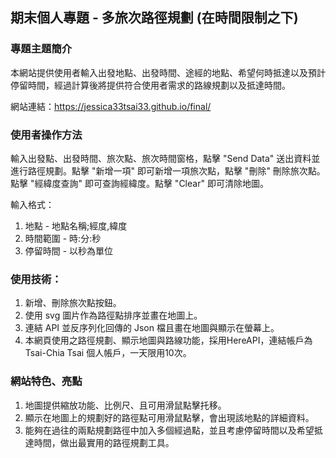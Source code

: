## 期末個人專題 - 多旅次路徑規劃 (在時間限制之下)

### 專題主題簡介
本網站提供使用者輸入出發地點、出發時間、途經的地點、希望何時抵達以及預計停留時間，經過計算後將提供符合使用者需求的路線規劃以及抵達時間。

網站連結：https://jessica33tsai33.github.io/final/

### 使用者操作方法
輸入出發點、出發時間、旅次點、旅次時間窗格，點擊 "Send Data" 送出資料並進行路徑規劃。點擊 "新增一項" 即可新增一項旅次點，點擊 "刪除" 
刪除旅次點。點擊 "經緯度查詢" 即可查詢經緯度。點擊 "Clear" 即可清除地圖。

輸入格式：
1. 地點 - 地點名稱;經度,緯度
2. 時間範圍 - 時:分:秒
3. 停留時間 - 以秒為單位

### 使用技術：
1. 新增、刪除旅次點按鈕。
2. 使用 svg 圖片作為路徑點排序並畫在地圖上。
3. 連結 API 並反序列化回傳的 Json 檔且畫在地圖與顯示在螢幕上。
4. 本網頁使用之路徑規劃、顯示地圖與路線功能，採用HereAPI，連結帳戶為 Tsai-Chia Tsai 個人帳戶，一天限用10次。

### 網站特色、亮點
1. 地圖提供縮放功能、比例尺、且可用滑鼠點擊托移。
2. 顯示在地圖上的規劃好的路徑點可用滑鼠點擊，會出現該地點的詳細資料。
3. 能夠在過往的兩點規劃路徑中加入多個經過點，並且考慮停留時間以及希望抵達時間，做出最實用的路徑規劃工具。
